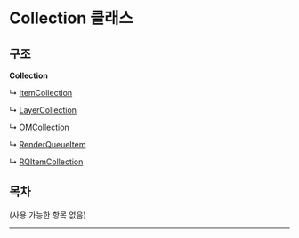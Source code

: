# Collection 클래스

## 구조

**Collection**

↳ [ItemCollection](/javascript-api/콜렉션%20API/itemcollection-class.md)

↳ [LayerCollection](/javascript-api/콜렉션%20API/layercollection-class.md)

↳ [OMCollection](/javascript-api/콜렉션%20API/omcollection-class.md)

↳ [RenderQueueItem](/javascript-api/콜렉션%20API/renderqueueitem-class.md)

↳ [RQItemCollection](/javascript-api/콜렉션%20API/rqitemcollection-class.md)

## 목차

(사용 가능한 항목 없음)

---
